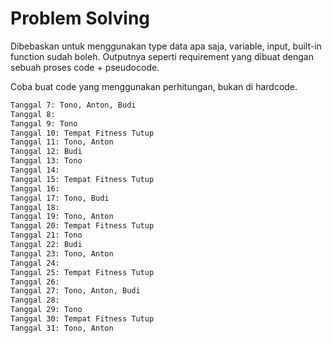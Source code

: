# Problem Solving

Dibebaskan untuk menggunakan type data apa saja, variable, input, built-in function sudah boleh. Outputnya seperti requirement yang dibuat dengan sebuah proses code + pseudocode.

Coba buat code yang menggunakan perhitungan, bukan di hardcode.

```txt
Tanggal 7: Tono, Anton, Budi
Tanggal 8:
Tanggal 9: Tono
Tanggal 10: Tempat Fitness Tutup
Tanggal 11: Tono, Anton
Tanggal 12: Budi
Tanggal 13: Tono
Tanggal 14:
Tanggal 15: Tempat Fitness Tutup
Tanggal 16:
Tanggal 17: Tono, Budi
Tanggal 18:
Tanggal 19: Tono, Anton
Tanggal 20: Tempat Fitness Tutup
Tanggal 21: Tono
Tanggal 22: Budi
Tanggal 23: Tono, Anton
Tanggal 24:
Tanggal 25: Tempat Fitness Tutup
Tanggal 26:
Tanggal 27: Tono, Anton, Budi
Tanggal 28:
Tanggal 29: Tono
Tanggal 30: Tempat Fitness Tutup
Tanggal 31: Tono, Anton
```
